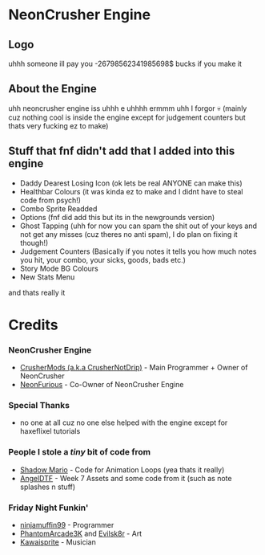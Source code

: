 # NeonCrusher Engine

## Logo
uhhh someone ill pay you -26798562341985698$ bucks if you make it

## About the Engine
uhh neoncrusher engine iss uhhh e uhhhh ermmm uhh I forgor 💀 (mainly cuz nothing cool is inside the engine except for judgement counters but thats very fucking ez to make)

## Stuff that fnf didn't add that I added into this engine

- Daddy Dearest Losing Icon (ok lets be real ANYONE can make this)
- Healthbar Colours (it was kinda ez to make and I didnt have to steal code from psych!)
- Combo Sprite Readded
- Options (fnf did add this but its in the newgrounds version)
- Ghost Tapping (uhh for now you can spam the shit out of your keys and not get any misses (cuz theres no anti spam), I do plan on fixing it though!)
- Judgement Counters (Basically if you notes it tells you how much notes you hit, your combo, your sicks, goods, bads etc.)
- Story Mode BG Colours
- New Stats Menu

and thats really it

# Credits

### NeonCrusher Engine
- [CrusherMods (a.k.a CrusherNotDrip)](https://twitter.com/CrusherNotDrip) - Main Programmer + Owner of NeonCrusher 
- [NeonFurious](https://twitter.com/Java_NotDrip) - Co-Owner of NeonCrusher Engine

### Special Thanks
- no one at all cuz no one else helped with the engine except for haxeflixel tutorials

### People I stole a *tiny* bit of code from
- [Shadow Mario](https://twitter.com/Shadow_Mario_) - Code for Animation Loops (yea thats it really)
- [AngelDTF](https://github.com/AngelDTF) - Week 7 Assets and some code from it (such as note splashes n stuff)

### Friday Night Funkin'
- [ninjamuffin99](https://twitter.com/ninja_muffin99) - Programmer
- [PhantomArcade3K](https://twitter.com/phantomarcade3k) and [Evilsk8r](https://twitter.com/evilsk8r) - Art
- [Kawaisprite](https://twitter.com/kawaisprite) - Musician
